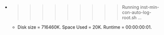 * >>>>>>>>> Running inst-min-con-auto-log-root.sh ...
  * Disk size = 716460K. Space Used = 20K. Runtime = 00:00:00:01.
